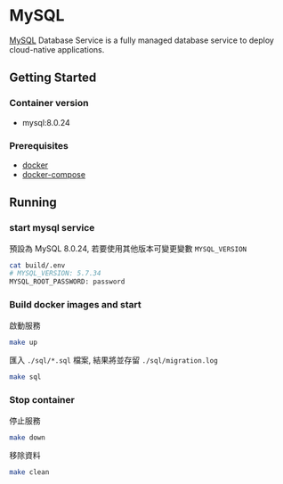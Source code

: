 # MySQL

[MySQL] Database Service is a fully managed database service to deploy cloud-native applications.

## Getting Started

### Container version

* mysql:8.0.24

### Prerequisites

* [docker](https://docs.docker.com/install/)
* [docker-compose](https://docs.docker.com/compose/install/)

## Running

### start mysql service

預設為 MySQL 8.0.24, 若要使用其他版本可變更變數 `MYSQL_VERSION`

```bash
cat build/.env
# MYSQL_VERSION: 5.7.34
MYSQL_ROOT_PASSWORD: password
```

### Build docker images and start

啟動服務

```bash
make up
```

匯入 `./sql/*.sql` 檔案, 結果將並存留 `./sql/migration.log`

```bash
make sql
```

### Stop container

停止服務

```bash
make down
```

移除資料

```bash
make clean
```

[MySQL]: https://www.mysql.com/
